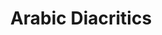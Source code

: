 ---
types: "word"

title: "Arabic Diacritics"

categories: ['']

tags: ['Arabic', 'Diacritics']

arabic: 'علامات الضبط العربية'

arexps: []

enwords: ['Arabic Diacritics']

enexps: []

arlexicons: 'ع'

enlexicons: 'A'

authors: ['Ruqayya Roshdy']

translators: ['']

citations: 'العربية والذكاء الاصطناعي'

sources: 'مركز الملك عبدالله بن عبدالعزيز الدولي لخدمة اللغة العربية'

word: "true"

slug: ""
---